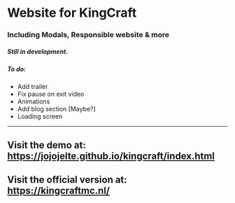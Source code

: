 # Website for KingCraft
### Including Modals, Responsible website & more
##### Still in development.
##### To do:
- Add trailer
- Fix pause on exit video
- Animations
- Add blog section [Maybe?]
- Loading screen
----------------------------------------

## Visit the demo at: https://jojojelte.github.io/kingcraft/index.html
## Visit the official version at: https://kingcraftmc.nl/


